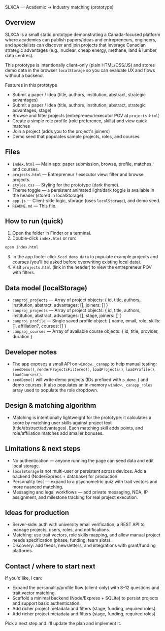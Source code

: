 SLXCA — Academic → Industry matching (prototype)

## Overview

SLXCA is a small static prototype demonstrating a Canada-focused platform where academics can publish papers/ideas and entrepreneurs, engineers, and specialists can discover and join projects that leverage Canadian strategic advantages (e.g., nuclear, cheap energy, methane, land & lumber, data centres).

This prototype is intentionally client-only (plain HTML/CSS/JS) and stores demo data in the browser `localStorage` so you can evaluate UX and flows without a backend.

Features in this prototype

- Submit a paper / idea (title, authors, institution, abstract, strategic advantages)
- Submit a paper / idea (title, authors, institution, abstract, strategic advantages, stage)
- Browse and filter projects (entrepreneur/executor POV at `projects.html`)
- Create a simple role profile (role preference, skills) and view quick matches
- Join a project (adds you to the project's joiners)
- Demo seed that populates sample projects, roles, and courses

## Files

- `index.html` — Main app: paper submission, browse, profile, matches, and courses.
- `projects.html` — Entrepreneur / executor view: filter and browse projects.
- `styles.css` — Styling for the prototype (dark theme).
- Theme toggle — a persistent animated light/dark toggle is available in the header (stored in localStorage).
- `app.js` — Client-side logic, storage (uses `localStorage`), and demo seed.
- `README.md` — This file.

## How to run (quick)

1. Open the folder in Finder or a terminal.
2. Double-click `index.html` or run:

```bash
open index.html
```

3. In the app footer click `Seed demo data` to populate example projects and courses (you'll be asked before overwriting existing local data).
4. Visit `projects.html` (link in the header) to view the entrepreneur POV with filters.

## Data model (localStorage)

- `canproj_projects` — Array of project objects: { id, title, authors, institution, abstract, advantages: [], joiners: [] }
- `canproj_projects` — Array of project objects: { id, title, authors, institution, abstract, advantages: [], stage, joiners: [] }
- `canproj_profile` — Single saved profile object: { name, email, role, skills: [], affiliation?, courses: [] }
- `canproj_courses` — Array of available course objects: { id, title, provider, duration }

## Developer notes

- The app exposes a small API on `window._canapp` to help manual testing: `seedDemo()`, `renderProjectsFiltered()`, `loadProjects()`, `loadProfile()`, `loadCourses()`.
- `seedDemo()` will write demo projects (IDs prefixed with `p_demo_`) and demo courses. It also populates an in-memory `window._canapp_roles` array used to populate the role dropdown.

## Design & matching algorithm

- Matching is intentionally lightweight for the prototype: it calculates a score by matching user skills against project text (title/abstract/advantages). Each matching skill adds points, and role/affiliation matches add smaller bonuses.

## Limitations & next steps

- No authentication — anyone running the page can seed data and edit local storage.
- `localStorage` is not multi-user or persistent across devices. Add a backend (Node/Express + database) for production.
- Personality test — expand to a psychometric quiz with trait vectors and more nuanced matching.
- Messaging and legal workflows — add private messaging, NDA, IP assignment, and milestone tracking for real project execution.

## Ideas for production

- Server-side: auth with university email verification, a REST API to manage projects, users, roles, and notifications.
- Matching: use trait vectors, role skills mapping, and allow manual project needs specification (phase, funding, team slots).
- Discovery: add feeds, newsletters, and integrations with grant/funding platforms.

## Contact / where to start next

If you'd like, I can:

- Expand the personality/profile flow (client-only) with 8–12 questions and trait vector matching.
- Scaffold a minimal backend (Node/Express + SQLite) to persist projects and support basic authentication.
- Add richer project metadata and filters (stage, funding, required roles).
- Add richer project metadata and filters (stage, funding, required roles).

Pick a next step and I'll update the plan and implement it.
